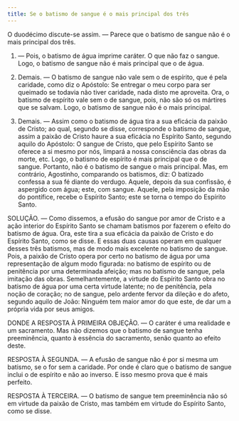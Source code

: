 ```yaml
---
title: Se o batismo de sangue é o mais principal dos três
---
```


O duodécimo discute-se assim. — Parece que o batismo de sangue não é o mais principal dos três.  

1. — Pois, o batismo de água imprime caráter. O que não faz o sangue. Logo, o batismo de sangue não é mais principal que o de água.  

2. Demais. — O batismo de sangue não vale sem o de espírito, que é pela caridade, como diz o Apóstolo: Se entregar o meu corpo para ser queimado se todavia não tiver caridade, nada disto me aproveita. Ora, o batismo de espírito vale sem o de sangue, pois, não são só os mártires que se salvam. Logo, o batismo de sangue não é o mais principal.  

3. Demais. — Assim como o batismo de água tira a sua eficácia da paixão de Cristo; ao qual, segundo se disse, corresponde o batismo de sangue, assim a paixão de Cristo haure a sua eficácia no Espírito Santo, segundo aquilo do Apóstolo: O sangue de Cristo, que pelo Espírito Santo se oferece a si mesmo por nós, limpará a nossa consciência das obras da morte, etc. Logo, o batismo de espírito é mais principal que o de sangue. Portanto, não é o batismo de sangue o mais principal.  Mas, em contrário, Agostinho, comparando os batismos, diz: O batizado confessa a sua fé diante do verdugo. Aquele, depois da sua confissão, é aspergido com água; este, com sangue. Aquele, pela imposição da mão do pontífice, recebe o Espírito Santo; este se torna o tempo do Espírito Santo.  

SOLUÇÃO. — Como dissemos, a efusão do sangue por amor de Cristo e a ação interior do Espírito Santo se chamam batismos por fazerem o efeito do batismo de água. Ora, este tira a sua eficácia da paixão de Cristo e do Espírito Santo, como se disse. E essas duas causas operam em qualquer desses três batismos, mas de modo mais excelente no batismo de sangue. Pois, a paixão de Cristo opera por certo no batismo de água por uma representação de algum modo figurada: no batismo de espírito ou de penitência por uma determinada afeição; mas no batismo de sangue, pela imitação das obras. Semelhantemente, a virtude do Espírito Santo obra no batismo de água por uma certa virtude latente; no de penitência, pela noção de coração; no de sangue, pelo ardente fervor da dileção e do afeto, segundo aquilo de João: Ninguém tem maior amor do que este, de dar um a própria vida por seus amigos.  

DONDE A RESPOSTA À PRIMEIRA OBJEÇÃO. — O caráter é uma realidade e um sacramento. Mas não dizemos que o batismo de sangue tenha preeminência, quanto à essência do sacramento, senão quanto ao efeito deste.  

RESPOSTA À SEGUNDA. — A efusão de sangue não é por si mesma um batismo, se o for sem a caridade. Por onde é claro que o batismo de sangue inclui o de espírito e não ao inverso. E isso mesmo prova que é mais perfeito.  

RESPOSTA À TERCEIRA. — O batismo de sangue tem preeminência não só em virtude da paixão de Cristo, mas também em virtude do Espírito Santo, como se disse.